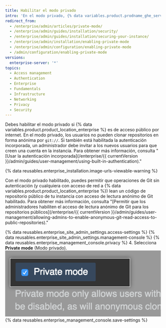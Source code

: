 ```yaml
---
title: Habilitar el modo privado
intro: 'En el modo privado, {% data variables.product.prodname_ghe_server %} exige que todos los usuarios inicien sesión para acceder a la instalación.'
redirect_from:
  - /enterprise/admin/articles/private-mode/
  - /enterprise/admin/guides/installation/security/
  - /enterprise/admin/guides/installation/securing-your-instance/
  - /enterprise/admin/installation/enabling-private-mode
  - /enterprise/admin/configuration/enabling-private-mode
  - /admin/configuration/enabling-private-mode
versions:
  enterprise-server: '*'
topics:
  - Access management
  - Authentication
  - Enterprise
  - Fundamentals
  - Infrastructure
  - Networking
  - Privacy
  - Security
---
```

Debes habilitar el modo privado si {% data variables.product.product_location_enterprise %} es de acceso público por internet. En el modo privado, los usuarios no pueden clonar repositorios en forma anónima por `git://`. Si también está habilitada la autenticación incorporada, un administrador debe invitar a los nuevos usuarios para que creen una cuenta en la instancia. Para obtener más información, consulta "[Usar la autenticación incorporada](/enterprise/{{ currentVersion }}/admin/guides/user-management/using-built-in-authentication)."

{% data reusables.enterprise_installation.image-urls-viewable-warning %}

Con el modo privado habilitado, puedes permitir que operaciones de Git sin autenticación (y cualquiera con acceso de red a {% data variables.product.product_location_enterprise %}) lean un código de repositorio público de tu instancia con acceso de lectura anónimo de Git habilitado. Para obtener más información, consulta "[Permitir que los administradores habiliten el acceso de lectura anónimo de Git para los repositorios públicos](/enterprise/{{ currentVersion }}/admin/guides/user-management/allowing-admins-to-enable-anonymous-git-read-access-to-public-repositories)."

{% data reusables.enterprise_site_admin_settings.access-settings %}
{% data reusables.enterprise_site_admin_settings.management-console %}
{% data reusables.enterprise_management_console.privacy %}
4. Selecciona **Private mode** (Modo privado). ![Casilla de verificación para habilitar el modo privado](/assets/images/enterprise/management-console/private-mode-checkbox.png)
{% data reusables.enterprise_management_console.save-settings %}
